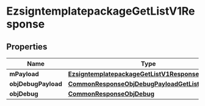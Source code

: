 

# EzsigntemplatepackageGetListV1Response

## Properties

Name | Type | Description | Notes
------------ | ------------- | ------------- | -------------
**mPayload** | [**EzsigntemplatepackageGetListV1ResponseMPayload**](EzsigntemplatepackageGetListV1ResponseMPayload.md) |  | 
**objDebugPayload** | [**CommonResponseObjDebugPayloadGetList**](CommonResponseObjDebugPayloadGetList.md) |  |  [optional]
**objDebug** | [**CommonResponseObjDebug**](CommonResponseObjDebug.md) |  |  [optional]





